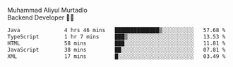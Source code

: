 Muhammad Aliyul Murtadlo
<br>
Backend Developer 👨‍💻
<br>
<!--START_SECTION:waka-->

```txt
Java              4 hrs 46 mins   ██████████████▒░░░░░░░░░░   57.68 %
TypeScript        1 hr 7 mins     ███▒░░░░░░░░░░░░░░░░░░░░░   13.53 %
HTML              58 mins         ███░░░░░░░░░░░░░░░░░░░░░░   11.81 %
JavaScript        38 mins         ██░░░░░░░░░░░░░░░░░░░░░░░   07.81 %
XML               17 mins         █░░░░░░░░░░░░░░░░░░░░░░░░   03.49 %
```

<!--END_SECTION:waka-->
